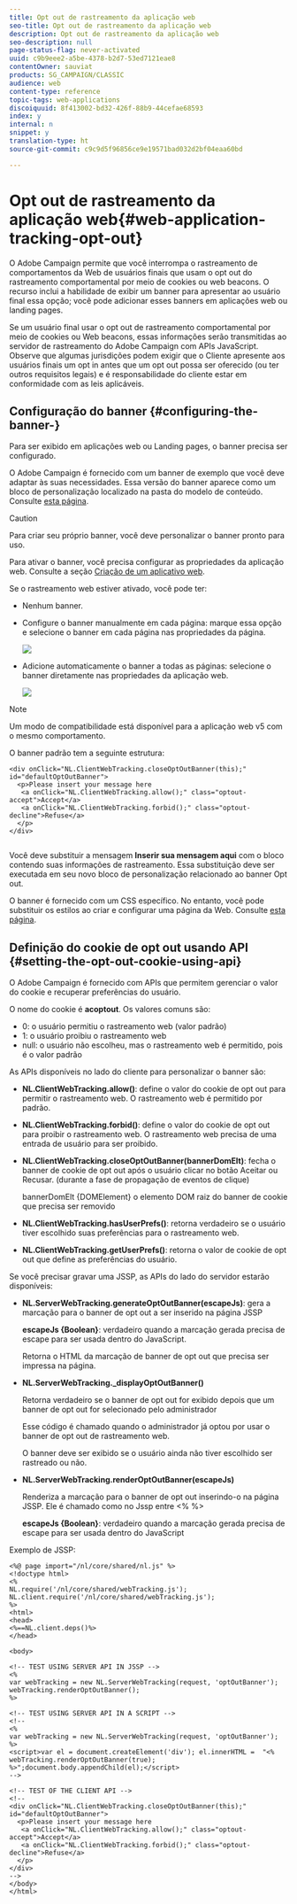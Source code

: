 ```yaml
---
title: Opt out de rastreamento da aplicação web
seo-title: Opt out de rastreamento da aplicação web
description: Opt out de rastreamento da aplicação web
seo-description: null
page-status-flag: never-activated
uuid: c9b9eee2-a5be-4378-b2d7-53ed7121eae8
contentOwner: sauviat
products: SG_CAMPAIGN/CLASSIC
audience: web
content-type: reference
topic-tags: web-applications
discoiquuid: 8f413002-bd32-426f-88b9-44cefae68593
index: y
internal: n
snippet: y
translation-type: ht
source-git-commit: c9c9d5f96856ce9e19571bad032d2bf04eaa60bd

---
```



# Opt out de rastreamento da aplicação web{#web-application-tracking-opt-out}

O Adobe Campaign permite que você interrompa o rastreamento de comportamentos da Web de usuários finais que usam o opt out do rastreamento comportamental por meio de cookies ou web beacons. O recurso inclui a habilidade de exibir um banner para apresentar ao usuário final essa opção; você pode adicionar esses banners em aplicações web ou landing pages.

Se um usuário final usar o opt out de rastreamento comportamental por meio de cookies ou Web beacons, essas informações serão transmitidas ao servidor de rastreamento do Adobe Campaign com APIs JavaScript. Observe que algumas jurisdições podem exigir que o Cliente apresente aos usuários finais um opt in antes que um opt out possa ser oferecido (ou ter outros requisitos legais) e é responsabilidade do cliente estar em conformidade com as leis aplicáveis.

## Configuração do banner {#configuring-the-banner-}

Para ser exibido em aplicações web ou Landing pages, o banner precisa ser configurado.

O Adobe Campaign é fornecido com um banner de exemplo que você deve adaptar às suas necessidades. Essa versão do banner aparece como um bloco de personalização localizado na pasta do modelo de conteúdo. Consulte [esta página](../../delivery/using/personalization-blocks.md).

>[!CAUTION]
>
>Para criar seu próprio banner, você deve personalizar o banner pronto para uso.

Para ativar o banner, você precisa configurar as propriedades da aplicação web. Consulte a seção [Criação de um aplicativo web](../../web/using/designing-a-web-application.md).

Se o rastreamento web estiver ativado, você pode ter:

* Nenhum banner.
* Configure o banner manualmente em cada página: marque essa opção e selecione o banner em cada página nas propriedades da página.

   ![](assets/pageproperties.png)

* Adicione automaticamente o banner a todas as páginas: selecione o banner diretamente nas propriedades da aplicação web.

   ![](assets/optoutconfig.png)

>[!NOTE]
>
>Um modo de compatibilidade está disponível para a aplicação web v5 com o mesmo comportamento.

O banner padrão tem a seguinte estrutura:

```
<div onClick="NL.ClientWebTracking.closeOptOutBanner(this);" id="defaultOptOutBanner">
  <p>Please insert your message here
   <a onClick="NL.ClientWebTracking.allow();" class="optout-accept">Accept</a>
   <a onClick="NL.ClientWebTracking.forbid();" class="optout-decline">Refuse</a>
  </p>
</div>
      
```

Você deve substituir a mensagem **Inserir sua mensagem aqui** com o bloco contendo suas informações de rastreamento. Essa substituição deve ser executada em seu novo bloco de personalização relacionado ao banner Opt out.

O banner é fornecido com um CSS específico. No entanto, você pode substituir os estilos ao criar e configurar uma página da Web. Consulte [esta página](../../web/using/content-editor-interface.md).

## Definição do cookie de opt out usando API {#setting-the-opt-out-cookie-using-api}

O Adobe Campaign é fornecido com APIs que permitem gerenciar o valor do cookie e recuperar preferências do usuário.

O nome do cookie é **acoptout**. Os valores comuns são:

* 0: o usuário permitiu o rastreamento web (valor padrão)
* 1: o usuário proibiu o rastreamento web
* null: o usuário não escolheu, mas o rastreamento web é permitido, pois é o valor padrão

As APIs disponíveis no lado do cliente para personalizar o banner são:

* **NL.ClientWebTracking.allow()**: define o valor do cookie de opt out para permitir o rastreamento web. O rastreamento web é permitido por padrão.
* **NL.ClientWebTracking.forbid()**: define o valor do cookie de opt out para proibir o rastreamento web. O rastreamento web precisa de uma entrada de usuário para ser proibido.
* **NL.ClientWebTracking.closeOptOutBanner(bannerDomElt)**: fecha o banner de cookie de opt out após o usuário clicar no botão Aceitar ou Recusar. (durante a fase de propagação de eventos de clique)

   bannerDomElt {DOMElement} o elemento DOM raiz do banner de cookie que precisa ser removido

* **NL.ClientWebTracking.hasUserPrefs()**: retorna verdadeiro se o usuário tiver escolhido suas preferências para o rastreamento web.
* **NL.ClientWebTracking.getUserPrefs()**: retorna o valor de cookie de opt out que define as preferências do usuário.

Se você precisar gravar uma JSSP, as APIs do lado do servidor estarão disponíveis:

* **NL.ServerWebTracking.generateOptOutBanner(escapeJs)**: gera a marcação para o banner de opt out a ser inserido na página JSSP

   **escapeJs {Boolean}**: verdadeiro quando a marcação gerada precisa de escape para ser usada dentro do JavaScript.

   Retorna o HTML da marcação de banner de opt out que precisa ser impressa na página.

* **NL.ServerWebTracking._displayOptOutBanner()**

   Retorna verdadeiro se o banner de opt out for exibido depois que um banner de opt out for selecionado pelo administrador

   Esse código é chamado quando o administrador já optou por usar o banner de opt out de rastreamento web.

   O banner deve ser exibido se o usuário ainda não tiver escolhido ser rastreado ou não.

* **NL.ServerWebTracking.renderOptOutBanner(escapeJs)**

   Renderiza a marcação para o banner de opt out inserindo-o na página JSSP. Ele é chamado como no Jssp entre &lt;% %>

   **escapeJs {Boolean}**: verdadeiro quando a marcação gerada precisa de escape para ser usada dentro do JavaScript

Exemplo de JSSP:

```
<%@ page import="/nl/core/shared/nl.js" %>
<!doctype html>
<%
NL.require('/nl/core/shared/webTracking.js');
NL.client.require('/nl/core/shared/webTracking.js');
%>
<html>
<head>
<%==NL.client.deps()%>
</head>

<body>

<!-- TEST USING SERVER API IN JSSP -->
<% 
var webTracking = new NL.ServerWebTracking(request, 'optOutBanner');
webTracking.renderOptOutBanner();
%>

<!-- TEST USING SERVER API IN A SCRIPT -->
<!--
<% 
var webTracking = new NL.ServerWebTracking(request, 'optOutBanner');
%>
<script>var el = document.createElement('div'); el.innerHTML =  "<% webTracking.renderOptOutBanner(true); %>";document.body.appendChild(el);</script>
-->

<!-- TEST OF THE CLIENT API -->
<!--
<div onClick="NL.ClientWebTracking.closeOptOutBanner(this);" id="defaultOptOutBanner">
  <p>Please insert your message here
   <a onClick="NL.ClientWebTracking.allow();" class="optout-accept">Accept</a>
   <a onClick="NL.ClientWebTracking.forbid();" class="optout-decline">Refuse</a>
  </p>
</div>
-->
</body>
</html>
```

